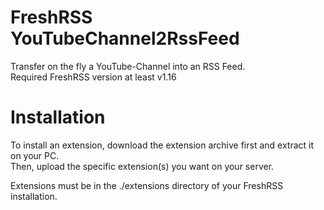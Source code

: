 # FreshRSS YouTubeChannel2RssFeed
Transfer on the fly a YouTube-Channel into an RSS Feed.\
Required FreshRSS version at least v1.16

# Installation

To install an extension, download the extension archive first and extract it on your PC.\
Then, upload the specific extension(s) you want on your server.

Extensions must be in the ./extensions directory of your FreshRSS installation.
